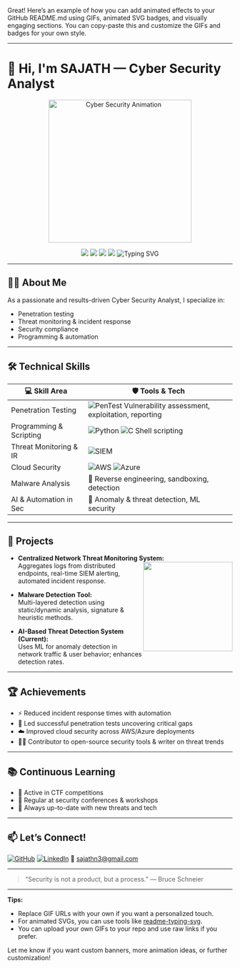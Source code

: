 Great! Here’s an example of how you can add animated effects to your GitHub README.md using GIFs, animated SVG badges, and visually engaging sections. You can copy-paste this and customize the GIFs and badges for your own style.

---

# 👋 Hi, I'm SAJATH — Cyber Security Analyst

<p align="center">
  <img src="https://media.giphy.com/media/H7wajFPnZGdRnbLu4v/giphy.gif" width="320" alt="Cyber Security Animation"/>
</p>

<p align="center">
  <img src="https://img.shields.io/badge/LinkedIn-blue?logo=linkedin&style=flat-square" />
  <img src="https://img.shields.io/badge/GitHub-24292F?logo=github&style=flat-square" />
  <img src="https://img.shields.io/badge/Email-sajathn3@gmail.com-red?logo=gmail&style=flat-square" />
  <img src="https://komarev.com/ghpvc/?username=sajuzz&style=flat-square&color=blueviolet" />
  <img src="https://readme-typing-svg.demolab.com?font=Fira+Code&duration=3000&pause=200&color=36BCF7&width=435&lines=Cyber+Security+Analyst;Penetration+Tester;Python+Automation+Expert;Cloud+Security+Specialist" alt="Typing SVG" />
</p>

---

## 🧑‍💻 About Me

As a passionate and results-driven Cyber Security Analyst, I specialize in:
- Penetration testing
- Threat monitoring & incident response
- Security compliance
- Programming & automation

---

## 🛠️ Technical Skills

| 💻 Skill Area              | 🛡️ Tools & Tech                                  |
|---------------------------|--------------------------------------------------|
| Penetration Testing       | ![PenTest](https://img.shields.io/badge/PenTest-Expert-green?style=flat-square&logo=hackthebox) Vulnerability assessment, exploitation, reporting |
| Programming & Scripting   | ![Python](https://img.shields.io/badge/-Python-3776AB?logo=python&logoColor=white&style=flat-square) ![C](https://img.shields.io/badge/-C-00599C?logo=c&logoColor=white&style=flat-square) Shell scripting |
| Threat Monitoring & IR    | ![SIEM](https://img.shields.io/badge/SIEM-Splunk%20%7C%20Sumo%20Logic%20%7C%20Burp%20Suite-orange?style=flat-square) |
| Cloud Security            | ![AWS](https://img.shields.io/badge/AWS-232F3E?logo=amazon-aws&logoColor=white&style=flat-square) ![Azure](https://img.shields.io/badge/Azure-0078D4?logo=microsoft-azure&logoColor=white&style=flat-square) |
| Malware Analysis          | 🧬 Reverse engineering, sandboxing, detection     |
| AI & Automation in Sec    | 🤖 Anomaly & threat detection, ML security         |

---

## 🚀 Projects

- **Centralized Network Threat Monitoring System:**  
  <img src="https://media.giphy.com/media/26tPplGWjN0xLybiU/giphy.gif" width="200" align="right">
  Aggregates logs from distributed endpoints, real-time SIEM alerting, automated incident response.

- **Malware Detection Tool:**  
  Multi-layered detection using static/dynamic analysis, signature & heuristic methods.

- **AI-Based Threat Detection System (Current):**  
  Uses ML for anomaly detection in network traffic & user behavior; enhances detection rates.

---

## 🏆 Achievements

- ⚡ Reduced incident response times with automation
- 🏅 Led successful penetration tests uncovering critical gaps
- ☁️ Improved cloud security across AWS/Azure deployments
- 👨‍💻 Contributor to open-source security tools & writer on threat trends

---

## 📚 Continuous Learning

- 🏁 Active in CTF competitions
- 🎤 Regular at security conferences & workshops
- 📰 Always up-to-date with new threats and tech

---

## 📫 Let’s Connect!

[![GitHub](https://img.shields.io/badge/GitHub-24292F?logo=github&style=flat-square)](https://github.com/sajuzz)
[![LinkedIn](https://img.shields.io/badge/LinkedIn-blue?logo=linkedin&style=flat-square)](https://www.linkedin.com/in/sajath-n-242651204)
📧 sajathn3@gmail.com

---

> “Security is not a product, but a process.” — Bruce Schneier

---

**Tips:**
- Replace GIF URLs with your own if you want a personalized touch.
- For animated SVGs, you can use tools like [readme-typing-svg](https://github.com/DenverCoder1/readme-typing-svg).
- You can upload your own GIFs to your repo and use raw links if you prefer.

Let me know if you want custom banners, more animation ideas, or further customization!
